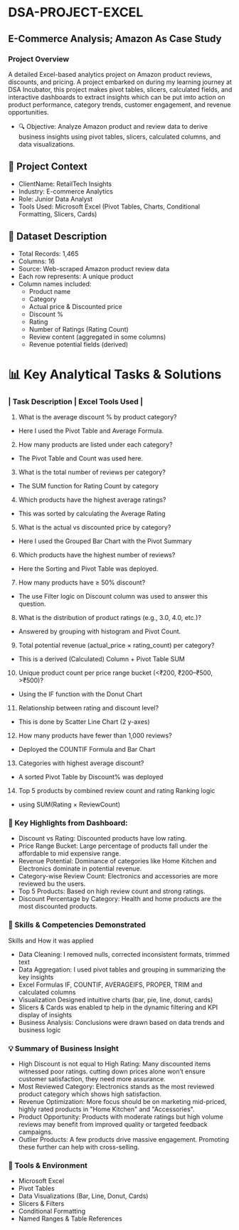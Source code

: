# DSA-PROJECT-EXCEL
## E-Commerce Analysis; Amazon As Case Study

### Project Overview
A detailed Excel-based analytics project on Amazon product reviews, discounts, and pricing. A project embarked on during my learning journey at DSA Incubator, this project makes pivot tables, slicers, calculated fields, and interactive dashboards to extract insights which can be put imto action on product performance, category trends, customer engagement, and revenue opportunities.

-  🔍 Objective: Analyze Amazon product and review data to derive business insights using pivot tables, slicers, calculated columns, and data visualizations.

## 🏢 Project Context
- ClientName: RetailTech Insights
- Industry: E-commerce Analytics
- Role: Junior Data Analyst
- Tools Used: Microsoft Excel (Pivot Tables, Charts, Conditional Formatting, Slicers, Cards)

## 🧾 Dataset Description
- Total Records: 1,465
- Columns: 16
- Source: Web-scraped Amazon product review data
- Each row represents: A unique product
- Column names included:
   - Product name
   - Category
   - Actual price & Discounted price
   - Discount %
   - Rating
   - Number of Ratings (Rating Count)
   - Review content (aggregated in some columns)
   - Revenue potential fields (derived)
# 📊 Key Analytical Tasks & Solutions
### | Task Description | Excel Tools Used |
1. What is the average discount % by product category?
  - Here I used the Pivot Table and Average Formula.
2. How many products are listed under each category?
  - The Pivot Table and Count was used here.
3. What is the total number of reviews per category?
  - The SUM function for Rating Count by category
4.	Which products have the highest average ratings?
  - This was sorted by calculating the Average Rating
5.	What is the actual vs discounted price by category?
  - Here I used the Grouped Bar Chart with the Pivot Summary
6.	Which products have the highest number of reviews?
  - Here the Sorting and Pivot Table was deployed.
7.	How many products have ≥ 50% discount?
  - The use Filter logic on Discount column was used to answer this question.
8.	What is the distribution of product ratings (e.g., 3.0, 4.0, etc.)?
  - Answered by grouping with histogram and Pivot Count.
9.	Total potential revenue (actual_price × rating_count) per category?
  - This is a derived (Calculated) Column + Pivot Table SUM
10.	Unique product count per price range bucket (<₹200, ₹200–₹500, >₹500)?
  - Using the IF function with the Donut Chart
11.	Relationship between rating and discount level?
  - This is done by Scatter Line Chart (2 y-axes)
12.	How many products have fewer than 1,000 reviews?
  - Deployed the COUNTIF Formula and Bar Chart
13.	Categories with highest average discount?
  - A sorted Pivot Table by Discount% was deployed
14.	Top 5 products by combined review count and rating	Ranking logic
  - using SUM(Rating × ReviewCount)

### 🧠 Key Highlights from Dashboard:
- Discount vs Rating: Discounted products have low rating.
- Price Range Bucket: Large percentage of products fall under the affordable to mid expensive range.
- Revenue Potential: Dominance of categories like Home Kitchen and Electronics dominate in potential revenue.
- Category-wise Review Count: Electronics and accessories are more reviewed bu the users.
- Top 5 Products: Based on high review count and strong ratings.
- Discount Percentage by Category: Health and home products are the most discounted products.

### 🧠 Skills & Competencies Demonstrated
Skills and How it was applied
- Data Cleaning: I removed nulls, corrected inconsistent formats, trimmed text
- Data Aggregation: I used pivot tables and grouping in summarizing the key insights
- Excel Formulas	IF, COUNTIF, AVERAGEIFS, PROPER, TRIM and calculated columns
- Visualization Designed intuitive charts (bar, pie, line, donut, cards)
- Slicers & Cards	was enabled tp help in the dynamic filtering and KPI display of insights
- Business Analysis: Conclusions were drawn based on data trends and business logic

### 💡 Summary of Business Insight
- High Discount is not equal to High Rating: Many discounted items witnessed poor ratings. cutting down prices alone won’t ensure customer satisfaction, they need more assurance.
- Most Reviewed Category: Electronics stands as the most reviewed product category which shows high satisfaction.
- Revenue Optimization: More focus should be on marketing mid-priced, highly rated products in "Home Kitchen" and "Accessories".
- Product Opportunity: Products with moderate ratings but high volume reviews may benefit from improved quality or targeted feedback campaigns.
- Outlier Products: A few products drive massive engagement. Promoting these further can help with cross-selling.

### 🔧 Tools & Environment
- Microsoft Excel
- Pivot Tables
- Data Visualizations (Bar, Line, Donut, Cards)
- Slicers & Filters
- Conditional Formatting
- Named Ranges & Table References


